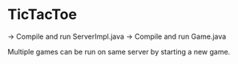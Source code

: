 # TicTacToe

-> Compile and run ServerImpl.java
-> Compile and run Game.java

Multiple games can be run on same server by starting a new game.
